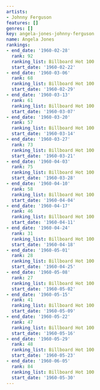 ```yaml
---
artists:
- Johnny Ferguson
features: []
genres: []
key: angela-jones-johnny-ferguson
name: Angela Jones
rankings:
- end_date: '1960-02-28'
  rank: 92
  ranking_list: Billboard Hot 100
  start_date: '1960-02-22'
- end_date: '1960-03-06'
  rank: 68
  ranking_list: Billboard Hot 100
  start_date: '1960-02-29'
- end_date: '1960-03-13'
  rank: 61
  ranking_list: Billboard Hot 100
  start_date: '1960-03-07'
- end_date: '1960-03-20'
  rank: 57
  ranking_list: Billboard Hot 100
  start_date: '1960-03-14'
- end_date: '1960-03-27'
  rank: 73
  ranking_list: Billboard Hot 100
  start_date: '1960-03-21'
- end_date: '1960-04-03'
  rank: 75
  ranking_list: Billboard Hot 100
  start_date: '1960-03-28'
- end_date: '1960-04-10'
  rank: 58
  ranking_list: Billboard Hot 100
  start_date: '1960-04-04'
- end_date: '1960-04-17'
  rank: 46
  ranking_list: Billboard Hot 100
  start_date: '1960-04-11'
- end_date: '1960-04-24'
  rank: 31
  ranking_list: Billboard Hot 100
  start_date: '1960-04-18'
- end_date: '1960-05-01'
  rank: 28
  ranking_list: Billboard Hot 100
  start_date: '1960-04-25'
- end_date: '1960-05-08'
  rank: 27
  ranking_list: Billboard Hot 100
  start_date: '1960-05-02'
- end_date: '1960-05-15'
  rank: 41
  ranking_list: Billboard Hot 100
  start_date: '1960-05-09'
- end_date: '1960-05-22'
  rank: 47
  ranking_list: Billboard Hot 100
  start_date: '1960-05-16'
- end_date: '1960-05-29'
  rank: 48
  ranking_list: Billboard Hot 100
  start_date: '1960-05-23'
- end_date: '1960-06-05'
  rank: 84
  ranking_list: Billboard Hot 100
  start_date: '1960-05-30'
---
```


